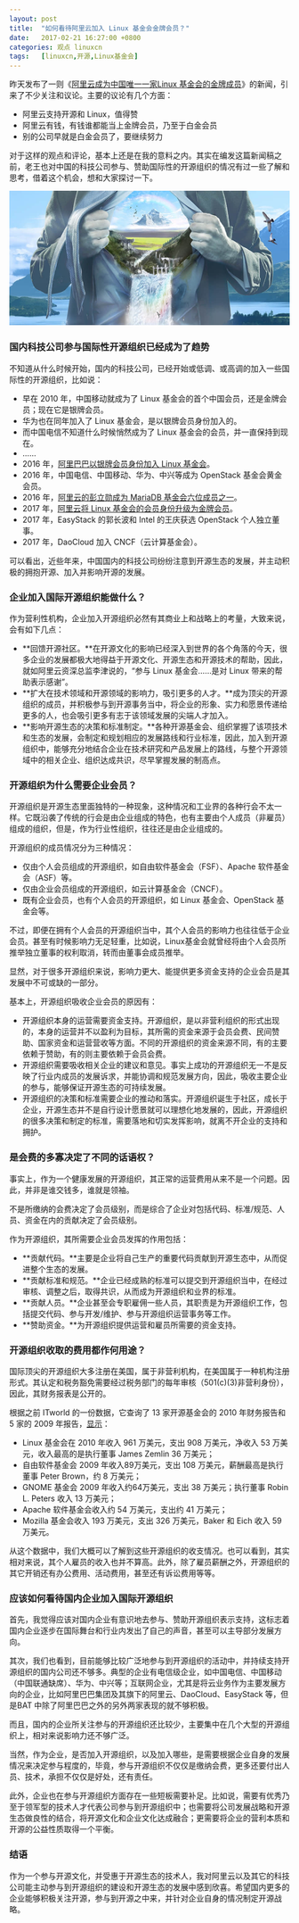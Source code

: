 ```yaml
---
layout: post
title:	"如何看待阿里云加入 Linux 基金会金牌会员？"
date:	2017-02-21 16:27:00 +0800 
categories:	观点 linuxcn 
tags:	[linuxcn,开源,Linux基金会]
---
```



昨天发布了一则《[阿里云成为中国唯一一家Linux 基金会的金牌成员](/article-8223-1.html)》的新闻，引来了不少关注和议论。主要的议论有几个方面：


* 阿里云支持开源和 Linux，值得赞
* 阿里云有钱，有钱谁都能当上金牌会员，乃至于白金会员
* 别的公司早就是白金会员了，要继续努力


对于这样的观点和评论，基本上还是在我的意料之内。其实在编发这篇新闻稿之前，老王也对中国的科技公司参与、赞助国际性的开源组织的情况有过一些了解和思考，借着这个机会，想和大家探讨一下。


![](/Asserts/Images/album/201702/21/162554cin3pj0bkjxnl4bg.jpg)


### 国内科技公司参与国际性开源组织已经成为了趋势


不知道从什么时候开始，国内的科技公司，已经开始或低调、或高调的加入一些国际性的开源组织，比如说：


* 早在 2010 年，中国移动就成为了 Linux 基金会的首个中国会员，还是金牌会员；现在它是银牌会员。
* 华为也在同年加入了 Linux 基金会，是以银牌会员身份加入的。
* 而中国电信不知道什么时候悄然成为了 Linux 基金会的会员，并一直保持到现在。
* ……
* 2016 年，[阿里巴巴以银牌会员身份加入 Linux 基金会](/article-6023-1.html)。
* 2016 年，中国电信、中国移动、华为、中兴等成为 OpenStack 基金会黄金会员。
* 2016 年，[阿里云的彭立勋成为 MariaDB 基金会六位成员之一](/article-7897-1.html)。
* 2017 年，[阿里云将 Linux 基金会的会员身份升级为金牌会员](/article-8223-1.html)。
* 2017 年，EasyStack 的郭长波和 Intel 的王庆获选 OpenStack 个人独立董事。
* 2017 年，DaoCloud 加入 CNCF（云计算基金会）。


可以看出，近些年来，中国国内的科技公司纷纷注意到开源生态的发展，并主动积极的拥抱开源、加入并影响开源的发展。


### **企业加入国际开源组织能做什么？**


作为营利性机构，企业加入开源组织必然有其商业上和战略上的考量，大致来说，会有如下几点：


* **回馈开源社区。**在开源文化的影响已经深入到世界的各个角落的今天，很多企业的发展都极大地得益于开源文化、开源生态和开源技术的帮助，因此，就如阿里云资深总监李津说的，“参与 Linux 基金会……是对 Linux 带来的帮助表示感谢”。
* **扩大在技术领域和开源领域的影响力，吸引更多的人才。**成为顶尖的开源组织的成员，并积极参与到开源事务当中，将企业的形象、实力和愿景传递给更多的人，也会吸引更多有志于该领域发展的尖端人才加入。
* **影响开源生态的决策和标准制定。**各种开源基金会、组织掌握了该项技术和生态的发展，会制定和规划相应的发展路线和行业标准，因此，加入到开源组织中，能够充分地结合企业在技术研究和产品发展上的路线，与整个开源领域中的相关企业、组织达成共识，尽早掌握发展的制高点。


### 开源组织为什么需要企业会员？


开源组织是开源生态里面独特的一种现象，这种情况和工业界的各种行会不太一样。它既沿袭了传统的行会是由企业组成的特色，也有主要由个人成员（非雇员）组成的组织，但是，作为行业性组织，往往还是由企业组成的。


开源组织的成员情况分为三种情况：


* 仅由个人会员组成的开源组织，如自由软件基金会（FSF）、Apache 软件基金会（ASF）等。
* 仅由企业会员组成的开源组织，如云计算基金会（CNCF）。
* 既有企业会员，也有个人会员的开源组织，如 Linux 基金会、OpenStack 基金会等。


不过，即便在拥有个人会员的开源组织当中，其个人会员的影响力也往往低于企业会员。甚至有时候影响力无足轻重，比如说，Linux基金会就曾经将由个人会员所推举独立董事的权利取消，转而由董事会成员推举。


显然，对于很多开源组织来说，影响力更大、能提供更多资金支持的企业会员是其发展中不可或缺的一部分。


基本上，开源组织吸收企业会员的原因有：


* 开源组织本身的运营需要资金支持。开源组织，是以非营利组织的形式出现的，本身的运营并不以盈利为目标，其所需的资金来源于会员会费、民间赞助、国家资金和运营营收等方面。不同的开源组织的资金来源不同，有的主要依赖于赞助，有的则主要依赖于会员会费。
* 开源组织需要吸收相关企业的建议和意见。事实上成功的开源组织无一不是反映了行业内成员的发展诉求，并能协调和规范发展方向，因此，吸收主要企业的参与，能够保证开源生态的可持续发展。
* 开源组织的决策和标准需要企业的推动和落实。开源组织诞生于社区，成长于企业，开源生态并不是自行设计愿景就可以理想化地发展的，因此，开源组织的很多决策和制定的标准，需要落地和切实发挥影响，就离不开企业的支持和拥护。


### 是会费的多寡决定了不同的话语权？


事实上，作为一个健康发展的开源组织，其正常的运营费用从来不是一个问题。因此，并非是谁交钱多，谁就是领袖。


不是所缴纳的会费决定了会员级别，而是综合了企业对包括代码、标准/规范、人员、资金在内的贡献决定了会员级别。


作为开源组织，其所需要企业会员发挥的作用包括：


* **贡献代码。**主要是企业将自己生产的重要代码贡献到开源生态中，从而促进整个生态的发展。
* **贡献标准和规范。**企业已经成熟的标准可以提交到开源组织当中，在经过审核、调整之后，取得共识，从而成为开源组织和业界的标准。
* **贡献人员。**企业甚至会专职雇佣一些人员，其职责是为开源组织工作，包括提交代码、参与开发/维护、参与开源组织运营事务等工作。
* **赞助资金。**为开源组织提供运营和雇员所需要的资金支持。


### 开源组织收取的费用都作何用途？


国际顶尖的开源组织大多注册在美国，属于非营利机构，在美国属于一种机构注册形式。其认定和税务豁免需要经过税务部门的每年审核（501(c)(3)非营利身份），因此，其财务报表是公开的。


根据之前 ITworld 的一份数据，它查询了 13 家开源基金会的 2010 年财务报告和 5 家的 2009 年报告，[显示](http://www.itworld.com/article/2727915/it-management/nonprofit-open-source-organizations-booming.html)：


* Linux 基金会在 2010 年收入 961 万美元，支出 908 万美元，净收入 53 万美元，收入最高的是执行董事 James Zemlin 36 万美元；
* 自由软件基金会 2009 年收入89万美元，支出 108 万美元，薪酬最高是执行董事 Peter Brown，约 8 万美元；
* GNOME 基金会 2009 年收入约64万美元，支出 38 万美元；执行董事 Robin L. Peters 收入 13 万美元；
* Apache 软件基金会收入约 54 万美元，支出约 41 万美元；
* Mozilla 基金会收入 193 万美元，支出 326 万美元，Baker 和 Eich 收入 59 万美元。


从这个数据中，我们大概可以了解到这些开源组织的收支情况。也可以看到，其实相对来说，其个人雇员的收入也并不算高。此外，除了雇员薪酬之外，开源组织的其它开销还有办公费用、活动费用，甚至还有诉讼费用等等。


### 应该如何看待国内企业加入国际开源组织


首先，我觉得应该对国内企业有意识地去参与、赞助开源组织表示支持，这标志着国内企业逐步在国际舞台和行业内发出了自己的声音，甚至可以主导部分发展方向。


其次，我们也看到，目前能够比较广泛地参与到开源组织的活动中，并持续支持开源组织的国内公司还不够多。典型的企业有电信级企业，如中国电信、中国移动（中国联通缺席）、华为、中兴等；互联网企业，尤其是将云业务作为主要发展方向的企业，比如阿里巴巴集团及其旗下的阿里云、DaoCloud、EasyStack 等，但是BAT 中除了阿里巴巴之外的另外两家表现的就不够积极。


而且，国内的企业所关注参与的开源组织还比较少，主要集中在几个大型的开源组织上，相对来说影响力还不够广泛。


当然，作为企业，是否加入开源组织，以及加入哪些，是需要根据企业自身的发展情况来决定参与程度的，毕竟，参与开源组织不仅仅是缴纳会费，更多还要付出人员、技术，承担不仅仅是好处，还有责任。


此外，企业也在参与开源组织方面存在一些短板需要补足。比如说，需要有优秀乃至于领军型的技术人才代表公司参与到开源组织中；也需要将公司发展战略和开源生态做良性的结合，将开源文化和企业文化达成融合；更需要将企业的营利本质和开源的公益性质取得一个平衡。


### 结语


作为一个参与开源文化，并受惠于开源生态的技术人，我对阿里云以及其它的科技公司能主动参与到开源组织的建设和开源生态的发展中感到欣喜。希望国内更多的企业能够积极关注开源，参与到开源之中来，并针对企业自身的情况制定开源战略。
